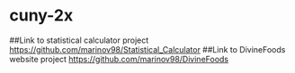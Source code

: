 # cuny-2x

##Link to statistical calculator project https://github.com/marinov98/Statistical_Calculator
##Link to DivineFoods website project https://github.com/marinov98/DivineFoods

